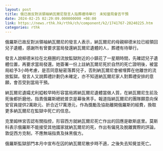```yaml
---
layout: post
title: 俄已故反對派領袖納瓦爾尼發言人指葬禮待舉行　未知當局會否干預
date: 2024-02-25 02:29:09.000000000 +08:00
link: https://news.rthk.hk/rthk/ch/component/k2/1741767-20240225.htm
categories: rthk
---
```


俄羅斯已故反對派領袖納瓦爾尼的發言人表示，納瓦爾尼的母親柳德米拉已經領回兒子遺體，感謝所有曾要求當局發還納瓦爾尼遺體的人，葬禮有待舉行。

發言人說柳德米拉在北極圈的流放監獄附近的小鎮花了一星期時間，先確認兒子遺體位置，再要求當局發還。她簽署一份上註納瓦爾尼死於自然的死亡證明後，被當局給予3小時考慮，是否同意秘密落葬兒子，否則納瓦爾尼會被埋葬在他離世的流放監獄。發言人又說葬禮計劃仍未確定，亦不知道納瓦爾尼家人對葬禮安排的意願，會否受到當局干預。

納瓦爾尼遺孀尤利婭較早時形容當局將納瓦爾尼遺體當做人質，在納瓦爾尼生前及死後都折磨他，指責俄羅斯總統普京是幕後黑手。報道指納瓦爾尼的團隊願意向保安官員提供2萬歐元、折合近17萬港元，作為獎勵及協助離開俄羅斯的經費，換取更多納瓦爾尼在監獄中死亡的信息。

克里姆林宮否認有關指控，形容西方就納瓦爾尼死亡作出的回應是歇斯底里。莫斯科表示俄羅斯不能接受其他國家就納瓦爾尼的死，作出有偏見及脫離實際的評論，敦促西方克制，不應無端指責及抹黑俄方。

俄羅斯監獄部門本月中宣布在囚的納瓦爾尼散步時不適，之後失去知覺並死亡。
